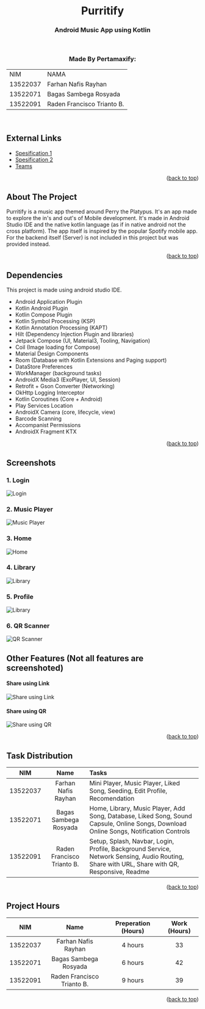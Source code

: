 <!-- Back to Top Link-->

<a name="readme-top"></a>

<br />
<div align="center">
  <h1 align="center">Purritify</h1>

  <p align="center">
    <h3> Android Music App using Kotlin</h3>

<br>

  </p>
</div>

<!-- CONTRIBUTOR -->
<div align="center" id="contributor">
  <strong>
    <h3>Made By Pertamaxify:</h3>
    <table align="center">
      <tr>
        <td>NIM</td>
        <td>NAMA</td>
      </tr>
      <tr>
        <td>13522037</td>
        <td>Farhan Nafis Rayhan</td>
      </tr>
      <tr>
        <td>13522071</td>
        <td>Bagas Sambega Rosyada</td>
      </tr>
      <tr>
        <td>13522091</td>
        <td>Raden Francisco Trianto B.</td>
      </tr>
    </table>
  </strong>
  <br>
</div>

## External Links

- [Spesification 1](https://docs.google.com/document/d/1WFKkOpWmswCLCIi4-5ptbk80FJzvuZOE/edit?tab=t.0)
- [Spesification 2](https://docs.google.com/document/d/1rN3e9GcZWstXSqVxS1h78hG6sB9qLks0dq7JwjnrIyM/edit?tab=t.0)
- [Teams](https://docs.google.com/spreadsheets/d/1B355mdQQu-cYv1FH-54gqUgATZ9_pKspCFsFTU3nAb4/edit?gid=0#gid=0)

<p align="right">(<a href="#readme-top">back to top</a>)</p>

<!-- ABOUT THE PROJECT -->

## About The Project

Purritify is a music app themed around Perry the Platypus. It's an app made to explore the in's and out's of Mobile development. 
It's made in Android Studio IDE and the native kotlin language (as if in native android not the cross platform). 
The app itself is inspired by the popular Spotify mobile app. For the backend itself (Server) is not included in this project but was provided instead.



<p align="right">(<a href="#readme-top">back to top</a>)</p>

<!-- GETTING STARTED -->

## Dependencies

This project is made using android studio IDE.

- Android Application Plugin
- Kotlin Android Plugin
- Kotlin Compose Plugin
- Kotlin Symbol Processing (KSP)
- Kotlin Annotation Processing (KAPT)
- Hilt (Dependency Injection Plugin and libraries)
- Jetpack Compose (UI, Material3, Tooling, Navigation)
- Coil (Image loading for Compose)
- Material Design Components
- Room (Database with Kotlin Extensions and Paging support)
- DataStore Preferences
- WorkManager (background tasks)
- AndroidX Media3 (ExoPlayer, UI, Session)
- Retrofit + Gson Converter (Networking)
- OkHttp Logging Interceptor
- Kotlin Coroutines (Core + Android)
- Play Services Location
- AndroidX Camera (core, lifecycle, view)
- Barcode Scanning
- Accompanist Permissions
- AndroidX Fragment KTX

<p align="right">(<a href="#readme-top">back to top</a>)</p>


## Screenshots

### 1. Login  
![Login](./screenshot/login.png)
### 2. Music Player   
![Music Player](./screenshot/player.png)
### 3. Home  
![Home](./screenshot/home-with-mini-player.png)
### 4. Library  
![Library](./screenshot/library.png)
### 5. Profile  
![Library](./screenshot/profile-with-capsule.png)
### 6. QR Scanner  
![QR Scanner](./screenshot/camera.png)


## Other Features (Not all features are screenshoted) 

#### Share using Link    
![Share using Link](./screenshot/share-link.png)

#### Share using QR  
![Share using QR](./screenshot/share-qr.png)





<p align="right">(<a href="#readme-top">back to top</a>)</p>

<!-- Task Distribution -->

## Task Distribution

|   NIM    |            Name            | Tasks                                                                              |
| :------: | :------------------------: | :--------------------------------------------------------------------------------- |
| 13522037 |    Farhan Nafis Rayhan     | Mini Player, Music Player, Liked Song, Seeding, Edit Profile, Recomendation                                     |
| 13522071 |   Bagas Sambega Rosyada    | Home, Library, Music Player, Add Song, Database, Liked Song, Sound Capsule, Online Songs, Download Online Songs, Notification Controls                        |
| 13522091 | Raden Francisco Trianto B. | Setup, Splash, Navbar, Login, Profile, Background Service, Network Sensing, Audio Routing, Share with URL, Share with QR, Responsive, Readme |

<p align="right">(<a href="#readme-top">back to top</a>)</p>

<!-- ## Project Hours  -->

## Project Hours

|   NIM    |            Name            | Preperation (Hours) | Work (Hours) |
| :------: | :------------------------: | :-----------------: | :----------: |
| 13522037 |    Farhan Nafis Rayhan     |       4 hours       |      33      |
| 13522071 |   Bagas Sambega Rosyada    |       6 hours       |      42      |
| 13522091 | Raden Francisco Trianto B. |       9 hours       |      39      |

<p align="right">(<a href="#readme-top">back to top</a>)</p>
